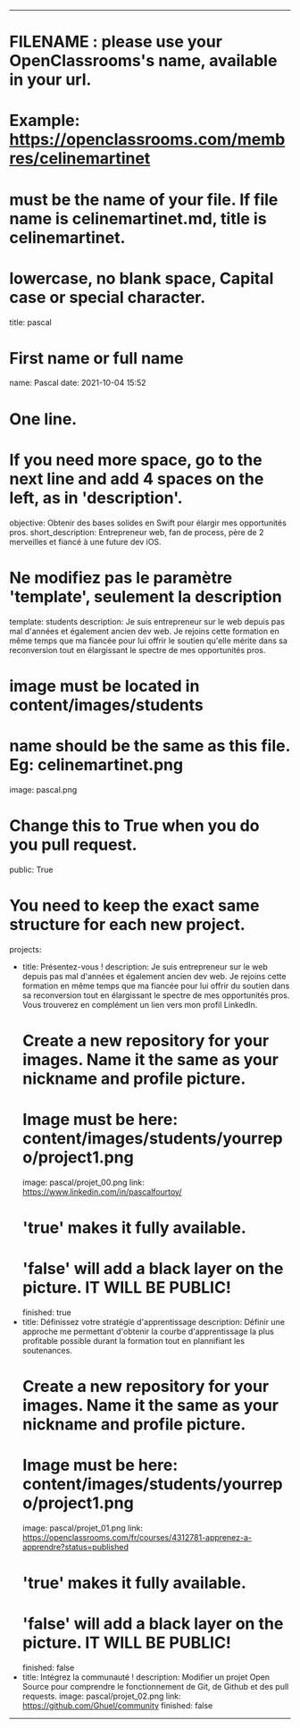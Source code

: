 ---

# FILENAME : please use your OpenClassrooms's name, available in your url.
# Example: https://openclassrooms.com/membres/celinemartinet
# must be the name of your file. If file name is celinemartinet.md, title is celinemartinet.
# lowercase, no blank space, Capital case or special character.
title: pascal

# First name or full name
name: Pascal
date: 2021-10-04 15:52

# One line.
# If you need more space, go to the next line and add 4 spaces on the left, as in 'description'.
objective: Obtenir des bases solides en Swift pour élargir mes opportunités pros.
short_description: Entrepreneur web, fan de process, père de 2 merveilles et fiancé à une future dev iOS.

# Ne modifiez pas le paramètre 'template', seulement la description
template: students
description:
    Je suis entrepreneur sur le web depuis pas mal d'années et également ancien dev web. Je rejoins cette formation en même temps que ma fiancée pour lui offrir le soutien qu'elle mérite dans sa reconversion tout en élargissant le spectre de mes opportunités pros.

# image must be located in content/images/students
# name should be the same as this file. Eg: celinemartinet.png
image: pascal.png

# Change this to True when you do you pull request.
public: True

# You need to keep the exact same structure for each new project.
projects:
  - title: Présentez-vous !
    description: Je suis entrepreneur sur le web depuis pas mal d'années et également ancien dev web. Je rejoins cette formation en même temps que ma fiancée pour lui offrir du soutien dans sa reconversion tout en élargissant le spectre de mes opportunités pros. Vous trouverez en complément un lien vers mon profil LinkedIn.
    # Create a new repository for your images. Name it the same as your nickname and profile picture.
    # Image must be here: content/images/students/yourrepo/project1.png
    image: pascal/projet_00.png
    link: https://www.linkedin.com/in/pascalfourtoy/
    # 'true' makes it fully available.
    # 'false' will add a black layer on the picture. IT WILL BE PUBLIC!
    finished: true
  - title: Définissez votre stratégie d'apprentissage
    description: Définir une approche me permettant d'obtenir la courbe d'apprentissage la plus profitable possible durant la formation tout en plannifiant les soutenances.
    # Create a new repository for your images. Name it the same as your nickname and profile picture.
    # Image must be here: content/images/students/yourrepo/project1.png
    image: pascal/projet_01.png
    link: https://openclassrooms.com/fr/courses/4312781-apprenez-a-apprendre?status=published
    # 'true' makes it fully available.
    # 'false' will add a black layer on the picture. IT WILL BE PUBLIC!
    finished: false
  - title: Intégrez la communauté !
    description: Modifier un projet Open Source pour comprendre le fonctionnement de Git, de Github et des pull requests. 
    image: pascal/projet_02.png
    link: https://github.com/Ghuel/community
    finished: false

---